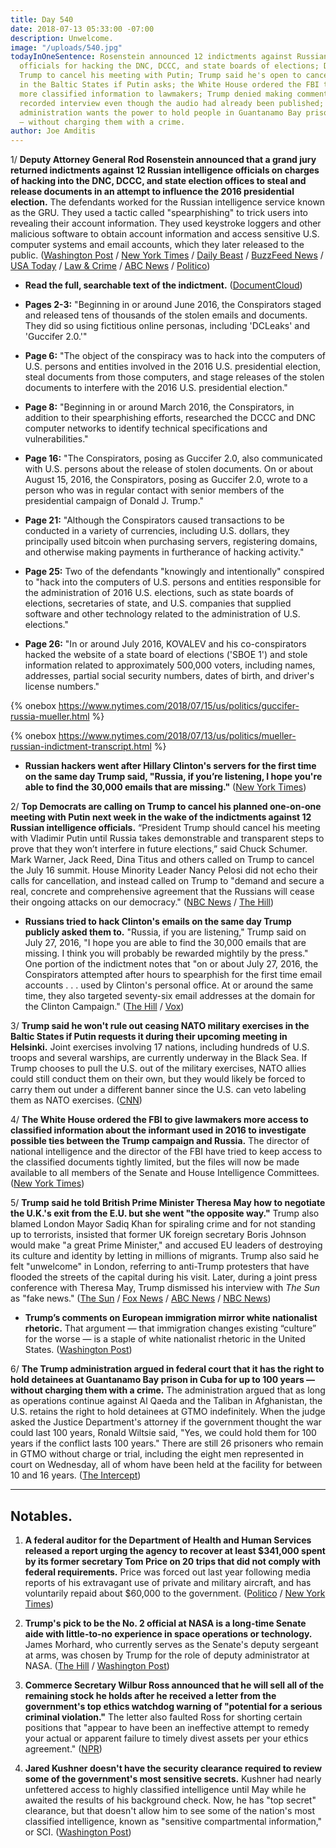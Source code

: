 ```yaml
---
title: Day 540
date: 2018-07-13 05:33:00 -07:00
description: Unwelcome.
image: "/uploads/540.jpg"
todayInOneSentence: Rosenstein announced 12 indictments against Russian intelligence
  officials for hacking the DNC, DCCC, and state boards of elections; Democrats want
  Trump to cancel his meeting with Putin; Trump said he's open to canceling NATO exercises
  in the Baltic States if Putin asks; the White House ordered the FBI to hand over
  more classified information to lawmakers; Trump denied making comments during a
  recorded interview even though the audio had already been published; and the Trump
  administration wants the power to hold people in Guantanamo Bay prison for 100 years
  — without charging them with a crime.
author: Joe Amditis
---
```


1/ **Deputy Attorney General Rod Rosenstein announced that a grand jury returned indictments against 12 Russian intelligence officials on charges of hacking into the DNC, DCCC, and state election offices to steal and release documents in an attempt to influence the 2016 presidential election.** The defendants worked for the Russian intelligence service known as the GRU. They used a tactic called "spearphishing" to trick users into revealing their account information. They used keystroke loggers and other malicious software to obtain account information and access sensitive U.S. computer systems and email accounts, which they later released to the public. ([Washington Post](https://www.washingtonpost.com/world/national-security/rod-rosenstein-expected-to-announce-new-indictment-by-mueller/2018/07/13/bc565582-86a9-11e8-8553-a3ce89036c78_story.html) / [New York Times](https://www.nytimes.com/2018/07/13/us/politics/mueller-indictment-russian-intelligence-hacking.html) / [Daily Beast](https://www.thedailybeast.com/mueller-indicts-12-russian-officers-for-hacking-dems-in-2016) / [BuzzFeed News](https://www.buzzfeed.com/zoetillman/russian-intelligence-officers-have-been-indicted-for?utm_term=.fhew75WlmW#.whW17PDzlD) / [USA Today](https://www.usatoday.com/story/news/politics/2018/07/13/russia-investigation-12-russian-nationals-indicted-2016-hacking/782471002/) / [Law & Crime](https://lawandcrime.com/high-profile/mueller-slaps-12-russians-with-indictments-for-2016-dnc-hack-heres-what-we-know/) / [ABC News](https://abcnews.go.com/Politics/12-russian-intel-officers-indicted-dnc-hacking-mueller/story?id=56564708) / [Politico](https://www.politico.com/story/2018/07/13/mueller-indicts-12-russians-for-hacking-into-dnc-718805))

* **Read the full, searchable text of the indictment.** ([DocumentCloud](https://www.documentcloud.org/documents/4598929-Netyksho-Et-Al-Indictment.html))

* **Pages 2-3:** "Beginning in or around June 2016, the Conspirators staged and released tens of thousands of the stolen emails and documents. They did so using fictitious online personas, including 'DCLeaks' and 'Guccifer 2.0.'"

* **Page 6:** "The object of the conspiracy was to hack into the computers of U.S. persons and entities involved in the 2016 U.S. presidential election, steal documents from those computers, and stage releases of the stolen documents to interfere with the 2016 U.S. presidential election."

* **Page 8:** "Beginning in or around March 2016, the Conspirators, in addition to their spearphishing efforts, researched the DCCC and DNC computer networks to identify technical specifications and vulnerabilities."

* **Page 16:** "The Conspirators, posing as Guccifer 2.0, also communicated with U.S. persons about the release of stolen documents. On or about August 15, 2016, the Conspirators, posing as Guccifer 2.0, wrote to a person who was in regular contact with senior members of the presidential campaign of Donald J. Trump."

* **Page 21:** "Although the Conspirators caused transactions to be conducted in a variety of currencies, including U.S. dollars, they principally used bitcoin when purchasing servers, registering domains, and otherwise making payments in furtherance of hacking activity."

* **Page 25:** Two of the defendants "knowingly and intentionally" conspired to "hack into the computers of U.S. persons and entities responsible for the administration of 2016 U.S. elections, such as state boards of elections, secretaries of state, and U.S. companies that supplied software and other technology related to the administration of U.S. elections."

* **Page 26:** "In or around July 2016, KOVALEV and his co-conspirators hacked the website of a state board of elections ('SBOE 1') and stole information related to approximately 500,000 voters, including names, addresses, partial social security numbers, dates of birth, and driver's license numbers."

{% onebox https://www.nytimes.com/2018/07/15/us/politics/guccifer-russia-mueller.html %}

{% onebox https://www.nytimes.com/2018/07/13/us/politics/mueller-russian-indictment-transcript.html %}

* **Russian hackers went after Hillary Clinton's servers for the first time on the same day Trump said, "Russia, if you’re listening, I hope you're able to find the 30,000 emails that are missing."** ([New York Times](https://www.nytimes.com/2018/07/13/us/politics/trump-russia-clinton-emails.html))

2/ **Top Democrats are calling on Trump to cancel his planned one-on-one meeting with Putin next week in the wake of the indictments against 12 Russian intelligence officials.** “President Trump should cancel his meeting with Vladimir Putin until Russia takes demonstrable and transparent steps to prove that they won’t interfere in future elections,” said Chuck Schumer. Mark Warner, Jack Reed, Dina Titus and others called on Trump to cancel the July 16 summit. House Minority Leader Nancy Pelosi did not echo their calls for cancellation, and instead called on Trump to "demand and secure a real, concrete and comprehensive agreement that the Russians will cease their ongoing attacks on our democracy." ([NBC News](https://www.nbcnews.com/politics/congress/democrats-call-trump-cancel-putin-summit-after-russian-hacking-indictments-n891256) / [The Hill](http://thehill.com/policy/cybersecurity/396926-top-intel-dem-no-one-on-one-trump-meeting-with-putin))

* **Russians tried to hack Clinton's emails on the same day Trump publicly asked them to.** "Russia, if you are listening," Trump said on July 27, 2016, "I hope you are able to find the 30,000 emails that are missing. I think you will probably be rewarded mightily by the press." One portion of the indictment notes that "on or about July 27, 2016, the Conspirators attempted after hours to spearphish for the first time email accounts . . . used by Clinton's personal office. At or around the same time, they also targeted seventy-six email addresses at the domain for the Clinton Campaign." ([The Hill](http://thehill.com/policy/national-security/396915-indictment-russians-tried-to-hack-clinton-around-when-trump-publicly) / [Vox](https://www.vox.com/policy-and-politics/2018/7/13/17569264/mueller-indictment-trump-russia-email-hack))

3/ **Trump said he won't rule out ceasing NATO military exercises in the Baltic States if Putin requests it during their upcoming meeting in Helsinki.** Joint exercises involving 17 nations, including hundreds of U.S. troops and several warships, are currently underway in the Black Sea. If Trump chooses to pull the U.S. out of the military exercises, NATO allies could still conduct them on their own, but they would likely be forced to carry them out under a different banner since the U.S. can veto labeling them as NATO exercises. ([CNN](https://www.cnn.com/2018/07/12/politics/trump-nato-military-exercises/index.html))

4/ **The White House ordered the FBI to give lawmakers more access to classified information about the informant used in 2016 to investigate possible ties between the Trump campaign and Russia.** The director of national intelligence and the director of the FBI have tried to keep access to the classified documents tightly limited, but the files will now be made available to all members of the Senate and House Intelligence Committees. ([New York Times](https://www.nytimes.com/2018/07/12/us/politics/white-house-fbi-informant.html))

5/ **Trump said he told British Prime Minister Theresa May how to negotiate the U.K.'s exit from the E.U. but she went "the opposite way."** Trump also blamed London Mayor Sadiq Khan for spiraling crime and for not standing up to terrorists, insisted that former UK foreign secretary Boris Johnson would make "a great Prime Minister," and accused EU leaders of destroying its culture and identity by letting in millions of migrants. Trump also said he felt "unwelcome" in London, referring to anti-Trump protesters that have flooded the streets of the capital during his visit. Later, during a joint press conference with Theresa May, Trump dismissed his interview with *The Sun* as "fake news." ([The Sun](https://www.thesun.co.uk/news/6766531/trump-may-brexit-us-deal-off/) / [Fox News](https://www.mediaite.com/tv/trump-calls-his-sun-interview-bashing-theresa-may-fake-news/) / [ABC News](https://abcnews.go.com/Politics/trump-roll-eyes-asked-presidents-shocking-interview/story?id=56560919) / [NBC News](https://www.nbcnews.com/politics/white-house/hours-after-bashing-british-leader-may-trump-praises-her-n891131))

* **Trump’s comments on European immigration mirror white nationalist rhetoric.** That argument — that immigration changes existing “culture” for the worse — is a staple of white nationalist rhetoric in the United States. ([Washington Post](https://www.washingtonpost.com/news/politics/wp/2018/07/13/trumps-comments-on-european-immigration-mirror-white-nationalist-rhetoric/))

6/ **The Trump administration argued in federal court that it has the right to hold detainees at Guantanamo Bay prison in Cuba for up to 100 years — without charging them with a crime.** The administration argued that as long as operations continue against Al Qaeda and the Taliban in Afghanistan, the U.S. retains the right to hold detainees at GTMO indefinitely. When the judge asked the Justice Department's attorney if the government thought the war could last 100 years, Ronald Wiltsie said, "Yes, we could hold them for 100 years if the conflict lasts 100 years." There are still 26 prisoners who remain in GTMO without charge or trial, including the eight men represented in court on Wednesday, all of whom have been held at the facility for between 10 and 16 years. ([The Intercept](https://theintercept.com/2018/07/12/trump-guantanamo-detainees-release/))

---

## Notables.

1. **A federal auditor for the Department of Health and Human Services released a report urging the agency to recover at least $341,000 spent by its former secretary Tom Price on 20 trips that did not comply with federal requirements.** Price was forced out last year following media reports of his extravagant use of private and military aircraft, and has voluntarily repaid about $60,000 to the government. ([Politico](https://www.politico.com/story/2018/07/13/tom-price-auditor-travel-685778) / [New York Times](https://www.nytimes.com/2018/07/13/us/politics/health-secretary-tom-price-wasted-money-improper-travel.html))

2. **Trump's pick to be the No. 2 official at NASA is a long-time Senate aide with little-to-no experience in space operations or technology.** James Morhard, who currently serves as the Senate's deputy sergeant at arms, was chosen by Trump for the role of deputy administrator at NASA. ([The Hill](http://thehill.com/homenews/administration/396806-trump-pick-for-top-nasa-role-has-no-past-experience-in-space-tech) / [Washington Post](https://www.washingtonpost.com/technology/2018/07/12/nasa-administrator-has-been-lobbying-space-professional-be-his-deputy-thats-not-who-white-house-nominated/?utm_term=.78e809eb798c))

3. **Commerce Secretary Wilbur Ross announced that he will sell all of the remaining stock he holds after he received a letter from the government's top ethics watchdog warning of "potential for a serious criminal violation."** The letter also faulted Ross for shorting certain positions that "appear to have been an ineffective attempt to remedy your actual or apparent failure to timely divest assets per your ethics agreement." ([NPR](https://www.npr.org/2018/07/13/628682930/criticism-from-ethics-watchdog-leads-commerce-secretary-ross-to-sell-remaining-s))

4. **Jared Kushner doesn't have the security clearance required to review some of the government's most sensitive secrets.** Kushner had nearly unfettered access to highly classified intelligence until May while he awaited the results of his background check. Now, he has "top secret" clearance, but that doesn't allow him to see some of the nation's most classified intelligence, known as "sensitive compartmental information," or SCI. ([Washington Post](https://www.washingtonpost.com/politics/jared-kushner-lacks-security-clearance-level-to-review-some-of-the-nations-most-sensitive-intelligence-in-white-house-role/2018/07/12/10fae2ac-8537-11e8-9e80-403a221946a7_story.html?utm_term=.5fb271647479))